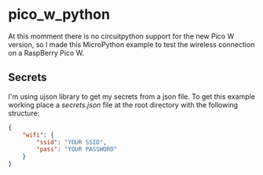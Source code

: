 # pico_w_python

At this momment there is no circuitpython support for the new Pico W version, so I made this MicroPython example to test 
the wireless connection on a RaspBerry Pico W.

## Secrets

I'm using ujson library to get my secrets from a json file. To get this example working place 
a *secrets.json* file at the root directory with the following structure:

```json
{
	"wifi": {
		"ssid": "YOUR SSID",
		"pass": "YOUR PASSWORD"
	}
}
```


